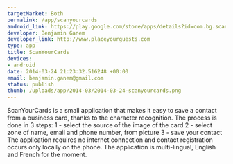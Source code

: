 ```yaml
--- 
targetMarket: Both
permalink: /app/scanyourcards
android_link: https://play.google.com/store/apps/details?id=com.bg.scanyourcards
developer: Benjamin Ganem
developer_link: http://www.placeyourguests.com
type: app
title: ScanYourCards
devices: 
- android
date: 2014-03-24 21:23:32.516248 +00:00
email: benjamin.ganem@gmail.com
status: publish
thumb: /uploads/app/2014-03/2014-03-24-scanyourcards.png
---
```


ScanYourCards is a small application that makes it easy to save a contact from a business card, thanks to the character recognition. The process is done in 3 steps:
1 - select the source of the image of the card
2 - select zone of name, email and phone number, from picture
3 - save your contact
The application requires no internet connection and contact registration occurs only locally on the phone. The application is multi-lingual, English and French for the moment.

